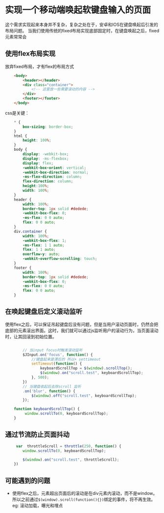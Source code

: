 # 实现一个移动端唤起软键盘输入的页面

这个需求实现起来本身并不复杂，复杂之处在于，安卓和IOS在键盘唤起后引发的布局问题。 当我们使用传统的fixed布局实现底部固定时，在键盘唤起之后，fixed元素常常会

## 使用flex布局实现

放弃fixed布局，才有flex的布局方式

``` html
    <body>
        <header></header>
        <div class="container">
            <!-- 这里放一些需要滚动的内容 -->
        </div>
        <footer></footer>
    </body>
```

css是关键：

```css
    * {
        box-sizing: border-box;
    }
    html {
        height: 100%;
    }
    body {
        display: -webkit-box;
        display: -ms-flexbox;
        display: flex;
        -webkit-box-orient: vertical;
        -webkit-box-direction: normal;
        -ms-flex-direction: column;
        flex-direction: column;
        height:100%;
        width: 100%;
    }
    header {
        width: 100%;
        border-top: 1px solid #dedede;
        -webkit-box-flex: 0;
        -ms-flex: 0 0 auto;
        flex: 0 0 auto;
    }
    div.container {
        width: 100%;
        -webkit-box-flex: 1;
        -ms-flex: 1 1 auto;
        flex: 1 1 auto;
        overflow-y: auto;
        -webkit-overflow-scrolling: touch;
    }
    footer {
        width: 100%;
        border-top: 1px solid #dedede;
        -webkit-box-flex: 0;
        -ms-flex: 0 0 auto;
        flex: 0 0 auto;
    }

```

## 在唤起键盘后定义滚动监听

使用flex之后，可以保证吊起键盘后没有问题，但是当用户滚动页面时，仍然会把底部的元素滚出界面。这时，我们就可以通过js监听用户的滚动行为，当页面滚动时，让其回滚到初始位置。

```js

        // 当input focus时触发滚动监听
        $JInput.on('focus', function() {
            //键盘起来是滞后的 所以+ settimeout
            setTimeout(function() {
                keyboardScrollTop = $(window).scrollTop();
                $(window).on("scroll.test", keyboardScrollTop);
            }, 500);
        })
        // 当键盘收起后去除scroll 监听
        .on('blur', function() {
            $(window).off("scroll.test", keyboardScrollTop);
        });

    function keyboardScrollTop() {
         window.scrollTo(0, keyboardScrollTop);
    }

```

## 通过节流防止页面抖动

``` javascript
     var  throttleScroll = throttle(250, function() {
        window.scrollTo(0, keyboardScrollTop);

        $(window).on("scroll.test", throttleScroll);
    })
```

## 可能遇到的问题
  
- 使用flex之后，元素超出页面后的滚动是在div元素内滚动，而不是window。所以之前通过`$(window).scroll(function(){})`绑定的事件，将不再生效。eg: 滚动加载，曝光和埋点
